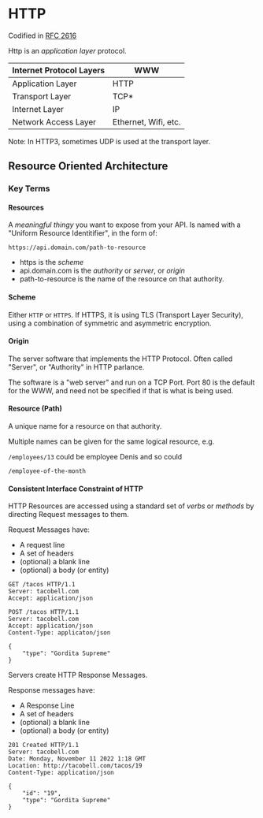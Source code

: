 # HTTP

Codified in [RFC 2616](https://www.rfc-editor.org/rfc/rfc2616.html)

Http is an _application layer_ protocol.

| Internet Protocol Layers | WWW                  |
| ------------------------ | -------------------- |
| Application Layer        | HTTP                 |
| Transport Layer          | TCP\*                |
| Internet Layer           | IP                   |
| Network Access Layer     | Ethernet, Wifi, etc. |

Note: In HTTP3, sometimes UDP is used at the transport layer.

## Resource Oriented Architecture

### Key Terms

#### Resources

A _meaningful thingy_ you want to expose from your API. Is named with a "Uniform Resource Identitifier", in the form of:

`https://api.domain.com/path-to-resource`

- https is the _scheme_
- api.domain.com is the _authority_ or _server_, or _origin_
- path-to-resource is the name of the resource on that authority.

#### Scheme

Either `HTTP` or `HTTPS`. If HTTPS, it is using TLS (Transport Layer Security), using a combination of symmetric and asymmetric encryption.

#### Origin

The server software that implements the HTTP Protocol. Often called "Server", or "Authority" in HTTP parlance.

The software is a "web server" and run on a TCP Port. Port 80 is the default for the WWW, and need not be specified if that is what is being used.

#### Resource (Path)

A unique name for a resource on that authority.

Multiple names can be given for the same logical resource, e.g.

`/employees/13` could be employee Denis and so could

`/employee-of-the-month`

#### Consistent Interface Constraint of HTTP

HTTP Resources are accessed using a standard set of _verbs_ or _methods_ by directing Request messages to them.

Request Messages have:

- A request line
- A set of headers
- (optional) a blank line
- (optional) a body (or entity)

```http
GET /tacos HTTP/1.1
Server: tacobell.com
Accept: application/json
```

```http
POST /tacos HTTP/1.1
Server: tacobell.com
Accept: application/json
Content-Type: applicaton/json

{
    "type": "Gordita Supreme"
}
```

Servers create HTTP Response Messages.

Response messages have:

- A Response Line
- A set of headers
- (optional) a blank line
- (optional) a body (or entity)

```http
201 Created HTTP/1.1
Server: tacobell.com
Date: Monday, November 11 2022 1:18 GMT
Location: http://tacobell.com/tacos/19
Content-Type: application/json

{
    "id": "19",
    "type": "Gordita Supreme"
}
```
